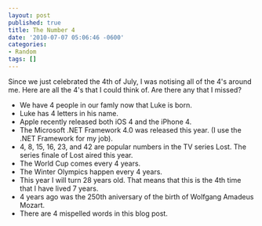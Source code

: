 ```yaml
---
layout: post
published: true
title: The Number 4
date: '2010-07-07 05:06:46 -0600'
categories:
- Random
tags: []
---
```


Since we just celebrated the 4th of July, I was notising all of the 4's around
me. Here are all the 4's that I could think of. Are there any that I missed?

* We have 4 people in our famly now that Luke is born.
* Luke has 4 letters in his name.
* Apple recently released both iOS 4 and the iPhone 4.
* The Microsoft .NET Framework 4.0 was released this year. (I use the .NET Framework for my job).
* 4, 8, 15, 16, 23, and 42 are popular numbers in the TV series Lost. The series finale of Lost aired this year.
* The World Cup comes every 4 years.
* The Winter Olympics happen every 4 years.
* This year I will turn 28 years old. That means that this is the 4th time that I have lived 7 years.
* 4 years ago was the 250th aniversary of the birth of Wolfgang Amadeus Mozart.
* There are 4 mispelled words in this blog post.

